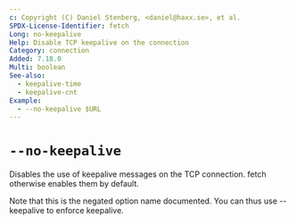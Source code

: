 ```yaml
---
c: Copyright (C) Daniel Stenberg, <daniel@haxx.se>, et al.
SPDX-License-Identifier: fetch
Long: no-keepalive
Help: Disable TCP keepalive on the connection
Category: connection
Added: 7.18.0
Multi: boolean
See-also:
  - keepalive-time
  - keepalive-cnt
Example:
  - --no-keepalive $URL
---
```


# `--no-keepalive`

Disables the use of keepalive messages on the TCP connection. fetch otherwise
enables them by default.

Note that this is the negated option name documented. You can thus use
--keepalive to enforce keepalive.
